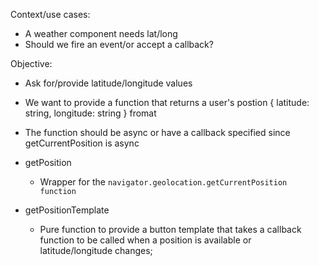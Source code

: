 Context/use cases:
  - A weather component needs lat/long
  - Should we fire an event/or accept a callback?

Objective:
  - Ask for/provide latitude/longitude values
  - We want to provide a function that returns a user's postion { latitude: string, longitude: string } fromat
  - The function should be async or have a callback specified since getCurrentPosition is async

  - getPosition
    - Wrapper for the `navigator.geolocation.getCurrentPosition function`
  - getPositionTemplate
    - Pure function to provide a button template that takes a callback function to be called when a position is available or latitude/longitude changes;
